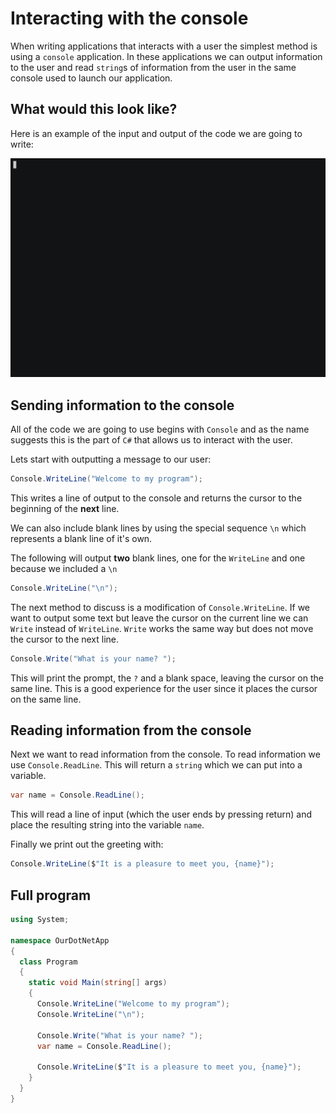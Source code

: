 # Interacting with the console

When writing applications that interacts with a user the simplest method is using a `console` application. In these applications we can output information to the user and read `string`s of information from the user in the same console used to launch our application.

## What would this look like?

Here is an example of the input and output of the code we are going to write:

![interacting](./interacting.gif)

## Sending information to the console

All of the code we are going to use begins with `Console` and as the name suggests this is the part of `C#` that allows us to interact with the user.

Lets start with outputting a message to our user:

```C#
Console.WriteLine("Welcome to my program");
```

This writes a line of output to the console and returns the cursor to the beginning of the **next** line.

We can also include blank lines by using the special sequence `\n` which represents a blank line of it's own.

The following will output **two** blank lines, one for the `WriteLine` and one because we included a `\n`

```C#
Console.WriteLine("\n");
```

The next method to discuss is a modification of `Console.WriteLine`. If we want to output some text but leave the cursor on the current line we can `Write` instead of `WriteLine`. `Write` works the same way but does not move the cursor to the next line.

```C#
Console.Write("What is your name? ");
```

This will print the prompt, the `?` and a blank space, leaving the cursor on the same line. This is a good experience for the user since it places the cursor on the same line.

## Reading information from the console

Next we want to read information from the console. To read information we use `Console.ReadLine`. This will return a `string` which we can put into a variable.

```C#
var name = Console.ReadLine();
```

This will read a line of input (which the user ends by pressing return) and place the resulting string into the variable `name`.

Finally we print out the greeting with:

```C#
Console.WriteLine($"It is a pleasure to meet you, {name}");
```

## Full program

```C#
using System;

namespace OurDotNetApp
{
  class Program
  {
    static void Main(string[] args)
    {
      Console.WriteLine("Welcome to my program");
      Console.WriteLine("\n");

      Console.Write("What is your name? ");
      var name = Console.ReadLine();

      Console.WriteLine($"It is a pleasure to meet you, {name}");
    }
  }
}
```
